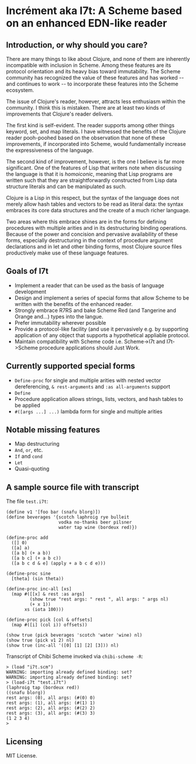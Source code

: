 # Incrément aka I7t: A Scheme based on an enhanced EDN-like reader

## Introduction, or why should you care?

There are many things to like about Clojure, and none of them are
inherently incompatible with inclusion in Scheme. Among these features
are its protocol orientation and its heavy bias toward
immutability. The Scheme community has recognized the value of these
features and has worked -- and continues to work -- to incorporate
these features into the Scheme ecosystem.

The issue of Clojure's reader, however, attracts less enthusiasm
within the community. I think this is mistaken. There are at least two
kinds of improvements that Clojure's reader delivers.

The first kind is self-evident. The reader supports among other things
keyword, set, and map literals. I have witnessed the benefits of the
Clojure reader pooh-poohed based on the observation that none of these
improvements, if incorporated into Scheme, would fundamentally
increase the expressiveness of the language.

The second kind of improvement, however, is the one I believe is far
more significant. One of the features of Lisp that writers note when
discussing the language is that it is _homoiconic_, meaning that Lisp
programs are written such that they are straightforwardly constructed
from Lisp data structure literals and can be manipulated as such.

Clojure is a Lisp in this respect, but the syntax of the language does
not merely allow hash tables and vectors to be read as literal data:
the syntax embraces its core data structures and the create of a much
richer language.

Two areas where this embrace shines are in the forms for defining
procedures with multiple arities and in its destructuring binding
operations. Because of the power and concision and pervasive
availability of these forms, especially destructuring in the context
of procedure argument declarations and in let and other binding forms,
most Clojure source files productively make use of these language
features.

## Goals of I7t

* Implement a reader that can be used as the basis of language development
* Design and implement a series of special forms that allow Scheme to be
  written with the benefits of the enhanced reader.
* Strongly embrace R7RS and bake Scheme Red (and Tangerine and Orange and...)
  types into the langue.
* Prefer immutability wherever possible
* Provide a protocol-like facility (and use it pervasively e.g. by
  supporting application of any object that supports a hypothetical
  appliable protocol.
* Maintain compatibility with Scheme code i.e. Scheme->I7t and I7t->Scheme
  procedure applications should Just Work.

## Currently supported special forms

* `Define-proc` for single and multiple arities with nested vector
  dereferencing, `& rest-arguments` and `:as all-arguments` support
* `Define`
* Procedure application allows strings, lists, vectors, and hash tables
  to be applied
* `#([args ...] ...)` lambda form for single and multiple arities

## Notable missing features

* Map destructuring
* `And`, `or`, etc.
* `If` and `cond`
* `Let`
* Quasi-quoting

## A sample source file with transcript

The file `test.i7t`:

```
(define v1 '[foo bar (snafu blorg)])
(define beverages '{scotch laphroig rye bulleit
                    vodka no-thanks beer pilsner
                    water tap wine (bordeux red)})

(define-proc add
  ([] 0)
  ([a] a)
  ([a b] (+ a b))
  ([a b c] (+ a b c))
  ([a b c d & e] (apply + a b c d e)))

(define-proc sine
  [theta] (sin theta))

(define-proc inc-all [xs]
  (map #([[x] & rest :as args]
         (show true "rest args: " rest ", all args: " args nl)
         (+ x 1))
       xs (iota 100)))

(define-proc pick [col & offsets]
  (map #([i] (col i)) offsets))

(show true (pick beverages 'scotch 'water 'wine) nl)
(show true (pick v1 2) nl)
(show true (inc-all '([0] [1] [2] [3])) nl)
```

Transcript of Chibi Scheme invoked via `chibi-scheme -R`:

```
> (load "i7t.scm")
WARNING: importing already defined binding: set?
WARNING: importing already defined binding: set?
> (load-i7t "test.i7t")
(laphroig tap (bordeux red))
((snafu blorg))
rest args: (0), all args: (#(0) 0)
rest args: (1), all args: (#(1) 1)
rest args: (2), all args: (#(2) 2)
rest args: (3), all args: (#(3) 3)
(1 2 3 4)
>
```

## Licensing

MIT License.